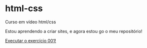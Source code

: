# html-css
 Curso em vídeo html/css
 
 Estou aprendendo a criar sites, e agora estou go o meu repositório!

 <a href="https://pedrofernandescajuri.github.io/html-css/exercicios/ex001/.index.html">Executar o exercício 001!</a>